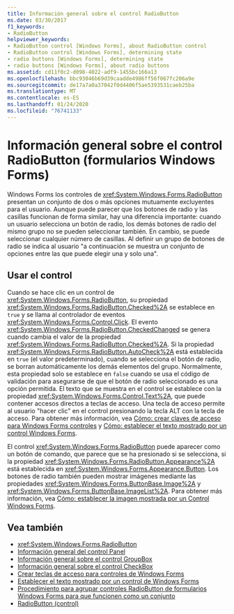 ```yaml
---
title: Información general sobre el control RadioButton
ms.date: 03/30/2017
f1_keywords:
- RadioButton
helpviewer_keywords:
- RadioButton control [Windows Forms], about RadioButton control
- RadioButton control [Windows Forms], determining state
- radio buttons [Windows Forms], determining state
- radio buttons [Windows Forms], about radio buttons
ms.assetid: cd11f0c2-d098-4022-adf9-1455bc166a13
ms.openlocfilehash: bbc93046b69d39caadde4986ff56f067fc206a9e
ms.sourcegitcommit: de17a7a0a37042f0d4406f5ae5393531caeb25ba
ms.translationtype: MT
ms.contentlocale: es-ES
ms.lasthandoff: 01/24/2020
ms.locfileid: "76741133"
---
```

# <a name="radiobutton-control-overview-windows-forms"></a>Información general sobre el control RadioButton (formularios Windows Forms)
Windows Forms los controles de <xref:System.Windows.Forms.RadioButton> presentan un conjunto de dos o más opciones mutuamente excluyentes para el usuario. Aunque puede parecer que los botones de radio y las casillas funcionan de forma similar, hay una diferencia importante: cuando un usuario selecciona un botón de radio, los demás botones de radio del mismo grupo no se pueden seleccionar también. En cambio, se puede seleccionar cualquier número de casillas. Al definir un grupo de botones de radio se indica al usuario "a continuación se muestra un conjunto de opciones entre las que puede elegir una y solo una".  
  
## <a name="using-the-control"></a>Usar el control  
 Cuando se hace clic en un control de <xref:System.Windows.Forms.RadioButton>, su propiedad <xref:System.Windows.Forms.RadioButton.Checked%2A> se establece en `true` y se llama al controlador de eventos <xref:System.Windows.Forms.Control.Click>. El evento <xref:System.Windows.Forms.RadioButton.CheckedChanged> se genera cuando cambia el valor de la propiedad <xref:System.Windows.Forms.RadioButton.Checked%2A>. Si la propiedad <xref:System.Windows.Forms.RadioButton.AutoCheck%2A> está establecida en `true` (el valor predeterminado), cuando se selecciona el botón de radio, se borran automáticamente los demás elementos del grupo. Normalmente, esta propiedad solo se establece en `false` cuando se usa el código de validación para asegurarse de que el botón de radio seleccionado es una opción permitida. El texto que se muestra en el control se establece con la propiedad <xref:System.Windows.Forms.Control.Text%2A>, que puede contener accesos directos a teclas de acceso. Una tecla de acceso permite al usuario "hacer clic" en el control presionando la tecla ALT con la tecla de acceso. Para obtener más información, vea [Cómo: crear claves de acceso para Windows Forms controles](how-to-create-access-keys-for-windows-forms-controls.md) y [Cómo: establecer el texto mostrado por un control Windows Forms](how-to-set-the-text-displayed-by-a-windows-forms-control.md).  
  
 El control <xref:System.Windows.Forms.RadioButton> puede aparecer como un botón de comando, que parece que se ha presionado si se selecciona, si la propiedad <xref:System.Windows.Forms.RadioButton.Appearance%2A> está establecida en <xref:System.Windows.Forms.Appearance.Button>. Los botones de radio también pueden mostrar imágenes mediante las propiedades <xref:System.Windows.Forms.ButtonBase.Image%2A> y <xref:System.Windows.Forms.ButtonBase.ImageList%2A>. Para obtener más información, vea [Cómo: establecer la imagen mostrada por un Control Windows Forms](how-to-set-the-image-displayed-by-a-windows-forms-control.md).  
  
## <a name="see-also"></a>Vea también

- <xref:System.Windows.Forms.RadioButton>
- [Información general del control Panel](panel-control-overview-windows-forms.md)
- [Información general sobre el control GroupBox](groupbox-control-overview-windows-forms.md)
- [Información general sobre el control CheckBox](checkbox-control-overview-windows-forms.md)
- [Crear teclas de acceso para controles de Windows Forms](how-to-create-access-keys-for-windows-forms-controls.md)
- [Establecer el texto mostrado por un control de Windows Forms](how-to-set-the-text-displayed-by-a-windows-forms-control.md)
- [Procedimiento para agrupar controles RadioButton de formularios Windows Forms para que funcionen como un conjunto](how-to-group-windows-forms-radiobutton-controls-to-function-as-a-set.md)
- [RadioButton (control)](radiobutton-control-windows-forms.md)
